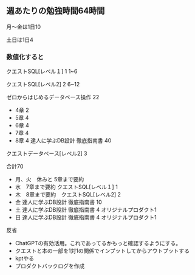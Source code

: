 
## 週あたりの勉強時間64時間
月〜金は1日10

土日は1日4

### 数値化すると
クエストSQL[レベル１] 1 1~6

クエストSQL[レベル2] 2 6~12

ゼロからはじめるデータベース操作 22
- 4章 2
- 5章 4
- 6章 4
- 7章 4
- 8章 4
達人に学ぶDB設計 徹底指南書 40

クエストデータベース[レベル2] 3

合計70

- 月、火　休みと 5章まで要約
- 水　7章まで要約 クエストSQL[レベル１] 1
- 木　8章まで要約　クエストSQL[レベル2] 2
- 金 達人に学ぶDB設計 徹底指南書 10
- 土 達人に学ぶDB設計 徹底指南書 4 オリジナルプロダクト1
- 日 達人に学ぶDB設計 徹底指南書 4 オリジナルプロダクト1

反省
- ChatGPTの有効活用。これであってるかもっと確認するようにする。
- クエストと本の一部を1対1の関係でインプットしてからアウトプットする
- kptやる
- プロダクトバックログを作成
